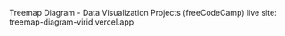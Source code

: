 Treemap Diagram - Data Visualization Projects (freeCodeCamp) live site: treemap-diagram-virid.vercel.app
